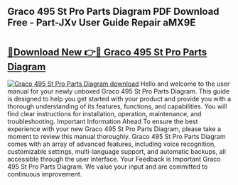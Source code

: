 ## Graco 495 St Pro Parts Diagram PDF Download Free - Part-JXv User Guide Repair aMX9E

# <h2><a href="http://dfm9in7.blite.top/?on=Graco+495+St+Pro+Parts+Diagram">🔗Download New 👉🔴 Graco 495 St Pro Parts Diagram</a></h2>

[![Graco 495 St Pro Parts Diagram download](https://i.imgur.com/lujVjoI.png)](http://dfm9in7.blite.top/?on=Graco+495+St+Pro+Parts+Diagram)
Hello and welcome to the user manual for your newly unboxed Graco 495 St Pro Parts Diagram. This guide is designed to help you get started with your product and provide you with a thorough understanding of its features, functions, and capabilities. You will find clear instructions for installation, operation, maintenance, and troubleshooting. Important Information Ahead To ensure the best experience with your new Graco 495 St Pro Parts Diagram, please take a moment to review this manual thoroughly. Graco 495 St Pro Parts Diagram comes with an array of advanced features, including voice recognition, customizable settings, multi-language support, and automatic backups, all accessible through the user interface. Your Feedback is Important Graco 495 St Pro Parts Diagram. We value your input and are committed to continuous improvement.

